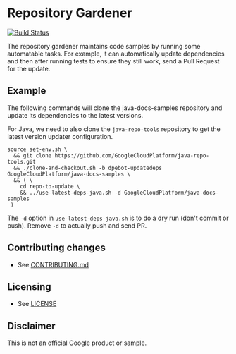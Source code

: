 # Repository Gardener

[![Build Status](https://travis-ci.org/GoogleCloudPlatform/repository-gardener.svg)](https://travis-ci.org/GoogleCloudPlatform/repository-gardener)

The repository gardener maintains code samples by running some automatable
tasks. For example, it can automatically update dependencies and then after
running tests to ensure they still work, send a Pull Request for the update.

## Example

The following commands will clone the java-docs-samples repository and update
its dependencies to the latest versions.

For Java, we need to also clone the `java-repo-tools` repository to get the
latest version updater configuration.

```shell
source set-env.sh \
  && git clone https://github.com/GoogleCloudPlatform/java-repo-tools.git
  && ./clone-and-checkout.sh -b dpebot-updatedeps GoogleCloudPlatform/java-docs-samples \
  && ( \
    cd repo-to-update \
    && ../use-latest-deps-java.sh -d GoogleCloudPlatform/java-docs-samples
 )
```

The `-d` option in `use-latest-deps-java.sh` is to do a dry run (don't commit
or push). Remove `-d` to actually push and send PR.

## Contributing changes

* See [CONTRIBUTING.md](CONTRIBUTING.md)

## Licensing

* See [LICENSE](LICENSE)

## Disclaimer

This is not an official Google product or sample.
